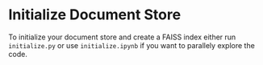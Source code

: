 # Initialize Document Store

To initialize your document store and create a FAISS index either run `initialize.py` or use `initialize.ipynb` if you want to parallely explore the code.